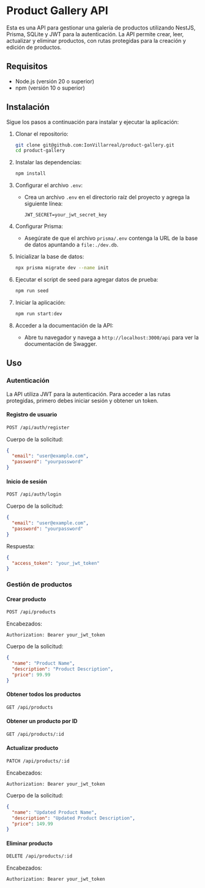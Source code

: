 
# Product Gallery API

Esta es una API para gestionar una galería de productos utilizando NestJS, Prisma, SQLite y JWT para la autenticación. La API permite crear, leer, actualizar y eliminar productos, con rutas protegidas para la creación y edición de productos.

## Requisitos

- Node.js (versión 20 o superior)
- npm (versión 10 o superior)

## Instalación

Sigue los pasos a continuación para instalar y ejecutar la aplicación:

1. Clonar el repositorio:
    ```bash
    git clone git@github.com:IonVillarreal/product-gallery.git
    cd product-gallery
    ```

2. Instalar las dependencias:
    ```bash
    npm install
    ```

3. Configurar el archivo `.env`:
    - Crea un archivo `.env` en el directorio raíz del proyecto y agrega la siguiente línea:
      ```plaintext
      JWT_SECRET=your_jwt_secret_key
      ```

4. Configurar Prisma:
    - Asegúrate de que el archivo `prisma/.env` contenga la URL de la base de datos apuntando a `file:./dev.db`.

5. Inicializar la base de datos:
    ```bash
    npx prisma migrate dev --name init
    ```

6. Ejecutar el script de seed para agregar datos de prueba:
    ```bash
    npm run seed
    ```

7. Iniciar la aplicación:
    ```bash
    npm run start:dev
    ```

8. Acceder a la documentación de la API:
    - Abre tu navegador y navega a `http://localhost:3000/api` para ver la documentación de Swagger.
## Uso

### Autenticación

La API utiliza JWT para la autenticación. Para acceder a las rutas protegidas, primero debes iniciar sesión y obtener un token.

#### Registro de usuario
```bash
POST /api/auth/register
```
Cuerpo de la solicitud:
```json
{
  "email": "user@example.com",
  "password": "yourpassword"
}
```

#### Inicio de sesión
```bash
POST /api/auth/login
```
Cuerpo de la solicitud:
```json
{
  "email": "user@example.com",
  "password": "yourpassword"
}
```
Respuesta:
```json
{
  "access_token": "your_jwt_token"
}
```

### Gestión de productos

#### Crear producto
```bash
POST /api/products
```
Encabezados:
```plaintext
Authorization: Bearer your_jwt_token
```
Cuerpo de la solicitud:
```json
{
  "name": "Product Name",
  "description": "Product Description",
  "price": 99.99
}
```

#### Obtener todos los productos
```bash
GET /api/products
```

#### Obtener un producto por ID
```bash
GET /api/products/:id
```

#### Actualizar producto
```bash
PATCH /api/products/:id
```
Encabezados:
```plaintext
Authorization: Bearer your_jwt_token
```
Cuerpo de la solicitud:
```json
{
  "name": "Updated Product Name",
  "description": "Updated Product Description",
  "price": 149.99
}
```

#### Eliminar producto
```bash
DELETE /api/products/:id
```
Encabezados:
```plaintext
Authorization: Bearer your_jwt_token
```
